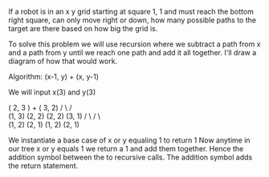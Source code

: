 If a robot is in an x y grid starting at square 1, 1 and must reach the bottom right square, 
can only move right or down, how many possible paths to the target are there
based on how big the grid is.

To solve this problem we will use recursion where we subtract a path from x and a path from y until we reach one path
and add it all together. I'll draw a diagram of how that would work.

Algorithm:  (x-1, y) + (x, y-1)

We will input x(3) and y(3)

(  2,     3  )              +           (    3,         2)
   /       \                                 /           \
(1, 3)    (2,   2)                         (2,   2)       (3, 1)
          /     \                           /     \          
       (1, 2)   (2, 1)                   (1, 2)   (2, 1) 

We instantiate a base case of x or y equaling 1 to return 1
Now anytime in our tree x or y equals 1 we return a 1 and add them
together. Hence the addition symbol between the to recursive calls.
The addition symbol adds the return statement. 